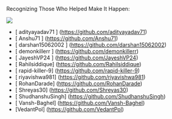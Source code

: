 Recognizing Those Who Helped Make It Happen:

<a href="https://github.com/tcet-opensource/tnp-website/graphs/contributors">
  <img src="https://contrib.rocks/image?repo=tcet-opensource/tnp-website" />
</a>

- [ adityayadav71 ] (https://github.com/adityayadav71)
- [ Anshu71 ] (https://github.com/Anshu71)
- [ darshan15062002 ] (https://github.com/darshan15062002)
- [ demonkillerr ] (https://github.com/demonkillerr)
- [ JayeshVP24 ] (https://github.com/JayeshVP24)
- [ Rahilsiddique] (https://github.com/Rahilsiddique)
- [ rapid-killer-9] (https://github.com/rapid-killer-9)
- [ riyavishwa981] (https://github.com/riyavishwa981)
- [ RohanDarade] (https://github.com/RohanDarade)
- [ Shreyas30] (https://github.com/Shreyas30)
- [ ShudhanshuSingh] (https://github.com/ShudhanshuSingh)
- [ Vansh-Baghel] (https://github.com/Vansh-Baghel)
- [VedantPol] (https://github.com/VedantPol)
